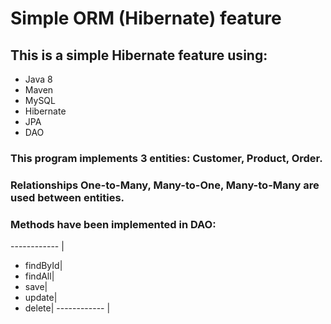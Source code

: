 # Simple ORM (Hibernate) feature

## This is a simple Hibernate feature using:
* Java 8
* Maven
* MySQL
* Hibernate
* JPA
* DAO

### This program implements 3 entities: Customer, Product, Order.
### Relationships One-to-Many, Many-to-One, Many-to-Many are used between entities.

### Methods have been implemented in DAO:
------------ |
* findById|
* findAll|
* save|
* update|
* delete|
------------ |


